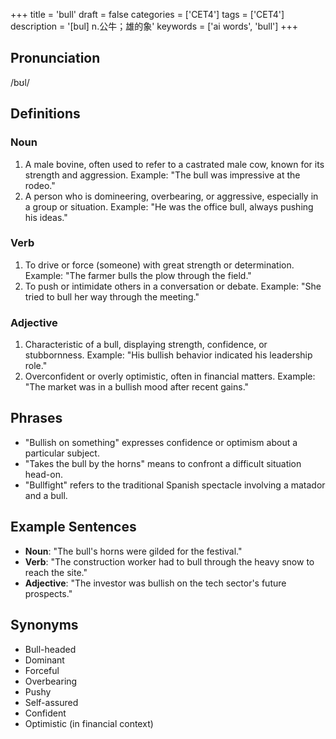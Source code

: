 +++
title = 'bull'
draft = false
categories = ['CET4']
tags = ['CET4']
description = '[bul] n.公牛；雄的象'
keywords = ['ai words', 'bull']
+++

## Pronunciation
/bʊl/

## Definitions
### Noun
1. A male bovine, often used to refer to a castrated male cow, known for its strength and aggression. Example: "The bull was impressive at the rodeo."
2. A person who is domineering, overbearing, or aggressive, especially in a group or situation. Example: "He was the office bull, always pushing his ideas."

### Verb
1. To drive or force (someone) with great strength or determination. Example: "The farmer bulls the plow through the field."
2. To push or intimidate others in a conversation or debate. Example: "She tried to bull her way through the meeting."

### Adjective
1. Characteristic of a bull, displaying strength, confidence, or stubbornness. Example: "His bullish behavior indicated his leadership role."
2. Overconfident or overly optimistic, often in financial matters. Example: "The market was in a bullish mood after recent gains."

## Phrases
- "Bullish on something" expresses confidence or optimism about a particular subject.
- "Takes the bull by the horns" means to confront a difficult situation head-on.
- "Bullfight" refers to the traditional Spanish spectacle involving a matador and a bull.

## Example Sentences
- **Noun**: "The bull's horns were gilded for the festival."
- **Verb**: "The construction worker had to bull through the heavy snow to reach the site."
- **Adjective**: "The investor was bullish on the tech sector's future prospects."

## Synonyms
- Bull-headed
- Dominant
- Forceful
- Overbearing
- Pushy
- Self-assured
- Confident
- Optimistic (in financial context)
